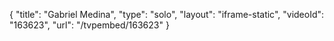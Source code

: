 {
    "title": "Gabriel Medina",
    "type": "solo",
    "layout": "iframe-static",
    "videoId": "163623",
    "url": "\/tvpembed\/163623"
}